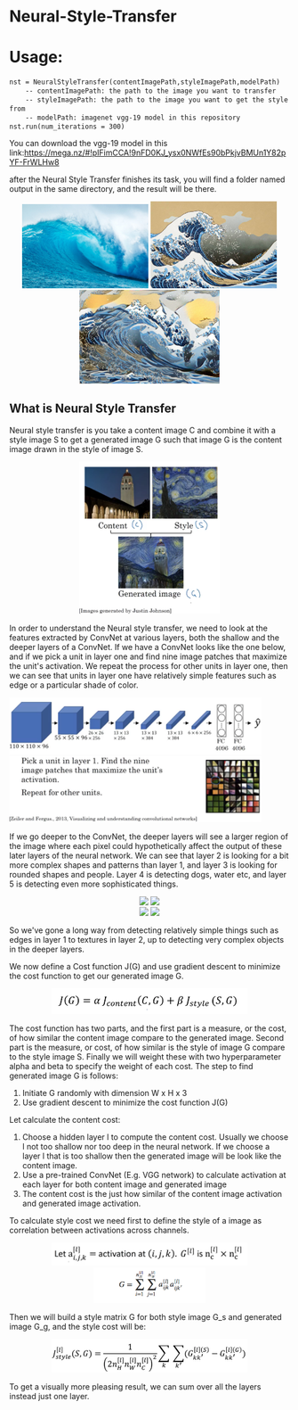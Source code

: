 # Neural-Style-Transfer
# Usage: 
	nst = NeuralStyleTransfer(contentImagePath,styleImagePath,modelPath)
		-- contentImagePath: the path to the image you want to transfer
		-- styleImagePath: the path to the image you want to get the style from
		-- modelPath: imagenet vgg-19 model in this repository
	nst.run(num_iterations = 300)
You can download the vgg-19 model in this link:https://mega.nz/#!pIFimCCA!9nFD0KJ_ysx0NWfEs90bPkjvBMUn1Y82pYF-FrWLHw8

after the Neural Style Transfer finishes its task, you will find a folder named output in the same directory, and the result will be there.

<div align="center">
	<img src="content.jpg" width="45%">
	<img src="style.jpg" width="45%">
</div>
<div align="center">
	<img src="output/generated_image.jpg" width="50%">
</div>

## What is Neural Style Transfer
Neural style transfer is you take a content image C and combine it with a style image S to get a generated image G such that image G is the content image drawn in the style of image S.

<div align="center">
	<img src="resources/Screen Shot 2018-03-20 at 11.09.42 PM.png" width="50%">
</div>

In order to understand the Neural style transfer, we need to look at the features extracted by ConvNet at various layers, both the shallow and the deeper layers of a ConvNet. If we have a ConvNet looks like the one below, and if we pick a unit in layer one and find nine image patches that maximize the unit's activation. We repeat the process for other units in layer one, then we can see that units in layer one have relatively simple features such as edge or a particular shade of color.

<img src="resources/Screen Shot 2018-03-20 at 11.24.58 PM.png" width="90%">
<img src="resources/Screen Shot 2018-03-20 at 11.25.21 PM.png" width="90%">

If we go deeper to the ConvNet, the deeper layers will see a larger region of the image where each pixel could hypothetically affect the output of these later layers of the neural network. We can see that layer 2 is looking for a bit more complex shapes and patterns than layer 1, and layer 3 is looking for rounded shapes and people. Layer 4 is detecting dogs, water etc, and layer 5 is detecting even more sophisticated things.

<div align="center">
<img src="/Users/jin/Desktop/Screen Shot 2018-03-20 at 11.38.51 PM.png" width="40%">
<img src="/Users/jin/Desktop/Screen Shot 2018-03-20 at 11.45.23 PM.png" width="40%">
</div>
<div align="center">
<img src="/Users/jin/Desktop/Screen Shot 2018-03-20 at 11.54.45 PM.png" width="40%">
<img src="/Users/jin/Desktop/Screen Shot 2018-03-20 at 11.54.56 PM.png" width="40%">
</div>

So we've gone a long way from detecting relatively simple things such as edges in layer 1 to textures in layer 2, up to detecting very complex objects in the deeper layers.

We now define a Cost function J(G) and use gradient descent to minimize the cost function to get our generated image G. 

<div align="center">
	<img src="resources/Screen Shot 2018-03-21 at 12.28.14 AM.png" width="70%">
</div>

The cost function has two parts, and the first part is a measure, or the cost, of how similar the content image compare to the generated image. Second part is the measure, or cost, of how similar is the style of image G compare to the style image S. Finally we will weight these with two hyperparameter alpha and beta to specify the weight of each cost.
The step to find generated image G is follows:

1. Initiate G randomly with dimension W x H x 3
2. Use gradient descent to minimize the cost function J(G)

Let calculate the content cost:
1. Choose a hidden layer l to compute the content cost. Usually we choose l not too shallow nor too deep in the neural network. If we choose a layer l that is too shallow then the generated image will be look like the content image.
2. Use a pre-trained ConvNet (E.g. VGG network) to calculate activation at each layer for both content image and generated image
3. The content cost is the just how similar of the content image activation and generated image activation.

To calculate style cost we need first to define the style of a image as correlation between activations across channels. 

<div align="center">
	<img src="resources/Screen Shot 2018-03-21 at 12.56.36 AM.png" width="70%">
	<img src="resources/Screen Shot 2018-03-21 at 12.55.49 AM.png" width="40%">
</div>

Then we will build a style matrix G for both style image G_s and generated image G_g, and the style cost will be:

<div align="center">
	<img src="resources/Screen Shot 2018-03-21 at 12.59.45 AM.png" width="70%">
</div>

To get a visually more pleasing result, we can sum over all the layers instead just one layer.